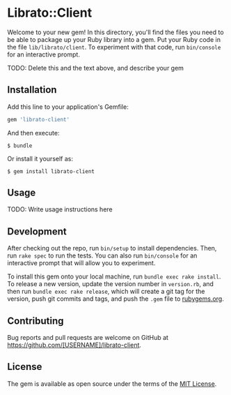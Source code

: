 # Librato::Client

Welcome to your new gem! In this directory, you'll find the files you need to be able to package up your Ruby library into a gem. Put your Ruby code in the file `lib/librato/client`. To experiment with that code, run `bin/console` for an interactive prompt.

TODO: Delete this and the text above, and describe your gem

## Installation

Add this line to your application's Gemfile:

```ruby
gem 'librato-client'
```

And then execute:

    $ bundle

Or install it yourself as:

    $ gem install librato-client

## Usage

TODO: Write usage instructions here

## Development

After checking out the repo, run `bin/setup` to install dependencies. Then, run `rake spec` to run the tests. You can also run `bin/console` for an interactive prompt that will allow you to experiment.

To install this gem onto your local machine, run `bundle exec rake install`. To release a new version, update the version number in `version.rb`, and then run `bundle exec rake release`, which will create a git tag for the version, push git commits and tags, and push the `.gem` file to [rubygems.org](https://rubygems.org).

## Contributing

Bug reports and pull requests are welcome on GitHub at https://github.com/[USERNAME]/librato-client.


## License

The gem is available as open source under the terms of the [MIT License](http://opensource.org/licenses/MIT).


